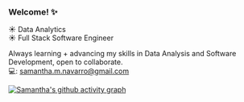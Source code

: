 ### Welcome! ✨

☀️ Data Analytics 
<br>
☀️ Full Stack Software Engineer


Always learning + advancing my skills in Data Analysis and Software Development, open to collaborate.
<br>
💻: samantha.m.navarro@gmail.com

<!-- ### Skills
<a href="https://developer.mozilla.org/en-US/docs/Glossary/HTML5" target="_blank" rel="noreferrer"><img src="https://raw.githubusercontent.com/danielcranney/readme-generator/main/public/icons/skills/html5-colored.svg" width="36" height="36" alt="HTML5"/></a>
------------------------------------    -->

[![Samantha's github activity graph](https://github-readme-activity-graph.cyclic.app/graph?username=samantha-navarro&theme=high-contrast)](https://github.com/ashutosh00710/github-readme-activity-graph)

<!--
**samantha-navarro/samantha-navarro** is a ✨ _special_ ✨ repository because its `README.md` (this file) appears on your GitHub profile.

Here are some ideas to get you started:

- 🔭 I’m currently working on ...
- 🌱 I’m currently learning ...
- 👯 I’m looking to collaborate on ...
- 🤔 I’m looking for help with ...
- 💬 Ask me about ...
- 📫 How to reach me: ...
- 😄 Pronouns: ...
- ⚡ Fun fact: ...
-->
